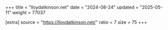 +++
title = "lloydatkinson.net"
date = "2024-08-24"
updated = "2025-05-11"
weight = 77037

[extra]
source = "https://lloydatkinson.net/"
ratio = 7
size = 75
+++
